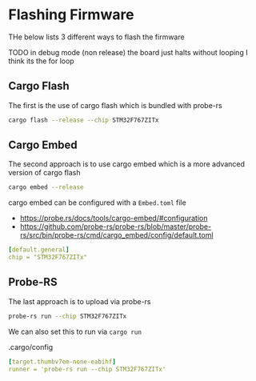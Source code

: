 # Flashing Firmware

THe below lists 3 different ways to flash the firmware

TODO in debug mode (non release) the board just halts without looping
I think its the for loop

## Cargo Flash

The first is the use of cargo flash which is bundled with probe-rs
```sh
cargo flash --release --chip STM32F767ZITx
```

## Cargo Embed

The second approach is to use cargo embed which is a more advanced version of cargo flash
```sh
cargo embed --release
```

cargo embed can be configured with a `Embed.toml` file

  * https://probe.rs/docs/tools/cargo-embed/#configuration
  * https://github.com/probe-rs/probe-rs/blob/master/probe-rs/src/bin/probe-rs/cmd/cargo_embed/config/default.toml


```yaml
[default.general]
chip = "STM32F767ZITx"
```

## Probe-RS

The last approach is to upload via probe-rs

```sh
probe-rs run --chip STM32F767ZITx
```

We can also set this to run via `cargo run`

.cargo/config
```yaml
[target.thumbv7em-none-eabihf]
runner = 'probe-rs run --chip STM32F767ZITx'
```

